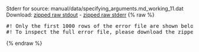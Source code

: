 Stderr for source:  manual/data/specifying_arguments.md_working_11.dat   
Download: [zipped raw stdout](specifying_arguments.md_working_11.dat.plumed_master.stdout.txt.zip) - [zipped raw stderr](specifying_arguments.md_working_11.dat.plumed_master.stderr.txt.zip) 
{% raw %}
<pre>
#! Only the first 1000 rows of the error file are shown below
#! To inspect the full error file, please download the zipped raw stderr file above
</pre>
{% endraw %}
